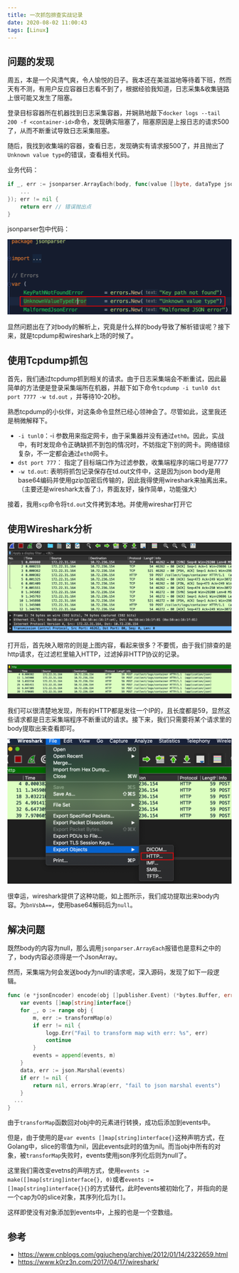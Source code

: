 ```yaml
---
title: 一次抓包排查实战记录
date: 2020-08-02 11:00:43
tags: [Linux]
---
```


## 问题的发现

周五，本是一个风清气爽，令人愉悦的日子。我本还在美滋滋地等待着下班，然而天有不测，有用户反应容器日志看不到了，根据经验我知道，日志采集&收集链路上很可能又发生了阻塞。

登录目标容器所在机器找到日志采集容器，并娴熟地敲下`docker logs --tail 200 -f <container-id>`命令，发现确实阻塞了，阻塞原因是上报日志的请求500了，从而不断重试导致日志采集阻塞。

随后，我找到收集端的容器，查看日志，发现确实有请求报500了，并且抛出了`Unknown value type`的错误，查看相关代码。

业务代码：

```go
if _, err := jsonparser.ArrayEach(body, func(value []byte, dataType jsonparser.ValueType, offset int, err error) {
    ...
}); err != nil {
    return err // 错误抛出点
}
```

jsonparser包中代码：

![image-20200802113337369](https://raw.githubusercontent.com/erenming/image-pool/master/blogimage-20200802113337369.png)

显然问题出在了对body的解析上，究竟是什么样的body导致了解析错误呢？接下来，就是tcpdump和wireshark上场的时候了。

## 使用Tcpdump抓包

首先，我们通过tcpdump抓到相关的请求。由于日志采集端会不断重试，因此最简单的方法便是登录采集端所在机器，并敲下如下命令`tcpdump -i tunl0 dst port 7777 -w td.out` ，并等待10-20秒。

熟悉tcpdump的小伙伴，对这条命令显然已经心领神会了。尽管如此，这里我还是稍微解释下。

- `-i tunl0`：-i 参数用来指定网卡，由于采集器并没有通过`eth0`。因此，实战中，有时发现命令正确缺抓不到包的情况时，不妨指定下别的网卡。网络错综复杂，不一定都会通过`eth0`网卡。
- `dst port 777`： 指定了目标端口作为过滤参数，收集端程序的端口号是7777
- `-w td.out`:  表明将抓包记录保存在td.out文件中，这是因为json body是用base64编码并使用gzip加密后传输的，因此我得使用wireshark来抽离出来。（主要还是wireshark太香了:)，界面友好，操作简单，功能强大）

接着，我用`scp`命令将`td.out`文件拷到本地。并使用wireshar打开它

## 使用Wireshark分析

![](https://raw.githubusercontent.com/erenming/image-pool/master/blogimage-20200802120035766.png)

打开后，首先映入眼帘的则是上图内容，看起来很多？不要慌，由于我们排查的是http请求，在过滤栏里输入HTTP，过滤掉非HTTP协议的记录。

![image-20200802120641740](https://raw.githubusercontent.com/erenming/image-pool/master/blog/image-20200802120641740.png)

我们可以很清楚地发现，所有的HTTP都是发往一个IP的，且长度都是59，显然这些请求都是日志采集端程序不断重试的请求。接下来，我们只需要将某个请求里的body提取出来查看即可。

![image-20200802120944352](https://raw.githubusercontent.com/erenming/image-pool/master/blog/image-20200802120944352.png)

很幸运，wireshark提供了这种功能，如上图所示，我们成功提取出来body内容。为`bnVsbA==`，使用base64解码后为`null`。

## 解决问题

既然body的内容为null，那么调用`jsonparser.ArrayEach`报错也是意料之中的了，body内容必须得是一个JsonArray。

然而，采集端为何会发送body为null的请求呢，深入源码，发现了如下一段逻辑。

```go
func (e *jsonEncoder) encode(obj []publisher.Event) (*bytes.Buffer, error) {
	var events []map[string]interface{}
	for _, o := range obj {
		m, err := transformMap(o)
		if err != nil {
			logp.Err("Fail to transform map with err: %s", err)
			continue
		}
		events = append(events, m)
	}
	data, err := json.Marshal(events)
	if err != nil {
		return nil, errors.Wrap(err, "fail to json marshal events")
	}
  ...
}
```

由于`transforMap`函数回对obj中的元素进行转换，成功后添加到events中。

但是，由于使用的是`var events []map[string]interface{}`这种声明方式，在Golang中，slice的零值为nil，因此events此时的值为nil。而当obj中所有的对象，被`transforMap`失败时，events使用json序列化后则为null了。

这里我们需改变evetns的声明方式，使用`events := make([]map[string]interface{}, 0)`或者`events := []map[string]interface{}{}`的方式替代，此时events被初始化了，并指向的是一个cap为0的slice对象，其序列化后为`[]`。

这样即使没有对象添加到events中，上报的也是一个空数组。



## 参考

- https://www.cnblogs.com/ggjucheng/archive/2012/01/14/2322659.html
- https://www.k0rz3n.com/2017/04/17/wireshark/